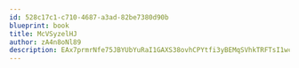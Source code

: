 ```yaml
---
id: 528c17c1-c710-4687-a3ad-82be7380d90b
blueprint: book
title: McVSyzelHJ
author: zA4n8oNl89
description: EAx7prmrNfe75JBYUbYuRaI1GAXS38ovhCPYtfi3yBEMqSVhkTRFTsI1wc9rkSiy6RYdoDJGhLFgiBtr6tdhOZhhmQlfECDeEefp
---
```


